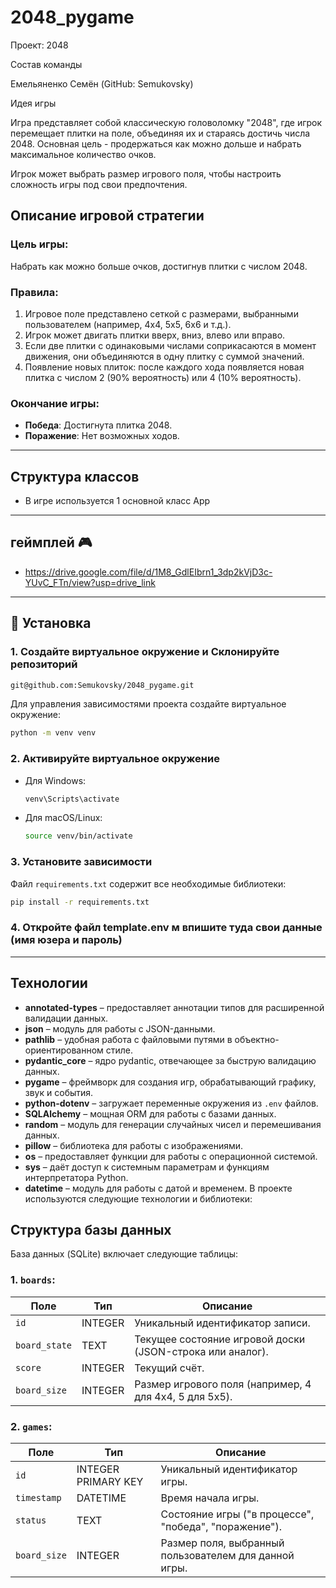 # 2048_pygame

Проект: 2048

Состав команды

Емельяненко Семён (GitHub: Semukovsky)

Идея игры

Игра представляет собой классическую головоломку "2048", где игрок перемещает плитки на поле, объединяя их и стараясь достичь числа 2048. Основная цель - продержаться как можно дольше и набрать максимальное количество очков.

Игрок может выбрать размер игрового поля, чтобы настроить сложность игры под свои предпочтения.

## Описание игровой стратегии

### Цель игры:
Набрать как можно больше очков, достигнув плитки с числом 2048.

### Правила:
1. Игровое поле представлено сеткой с размерами, выбранными пользователем (например, 4x4, 5x5, 6x6 и т.д.).
2. Игрок может двигать плитки вверх, вниз, влево или вправо.
3. Если две плитки с одинаковыми числами соприкасаются в момент движения, они объединяются в одну плитку с суммой значений.
4. Появление новых плиток: после каждого хода появляется новая плитка с числом 2 (90% вероятность) или 4 (10% вероятность).

### Окончание игры:
- **Победа**: Достигнута плитка 2048.
- **Поражение**: Нет возможных ходов.

---
## Структура классов
- В игре используется 1 основной класс App
---
## геймплей 🎮
- https://drive.google.com/file/d/1M8_GdlEIbrn1_3dp2kVjD3c-YUvC_FTn/view?usp=drive_link
---
## 🔧 Установка

### 1. Создайте виртуальное окружение и Склонируйте репозиторий
```bash
git@github.com:Semukovsky/2048_pygame.git
```
Для управления зависимостями проекта создайте виртуальное окружение:
```bash
python -m venv venv
```

### 2. Активируйте виртуальное окружение
- Для Windows:
  ```bash
  venv\Scripts\activate
  ```
- Для macOS/Linux:
  ```bash
  source venv/bin/activate
  ```

### 3. Установите зависимости
Файл `requirements.txt` содержит все необходимые библиотеки:
```bash
pip install -r requirements.txt
```
### 4. Откройте файл template.env м впишите туда свои данные (имя юзера и пароль) 
---
## Технологии
- **annotated-types** – предоставляет аннотации типов для расширенной валидации данных.
- **json** – модуль для работы с JSON-данными.
- **pathlib** – удобная работа с файловыми путями в объектно-ориентированном стиле.
- **pydantic_core** – ядро pydantic, отвечающее за быструю валидацию данных.
- **pygame** – фреймворк для создания игр, обрабатывающий графику, звук и события.
- **python-dotenv** – загружает переменные окружения из `.env` файлов.
- **SQLAlchemy** – мощная ORM для работы с базами данных.
- **random** – модуль для генерации случайных чисел и перемешивания данных.
- **pillow** – библиотека для работы с изображениями.
- **os** – предоставляет функции для работы с операционной системой.
- **sys** – даёт доступ к системным параметрам и функциям интерпретатора Python.
- **datetime** – модуль для работы с датой и временем.
В проекте используются следующие технологии и библиотеки:

## Структура базы данных

База данных (SQLite) включает следующие таблицы:

### 1. `boards`:
| Поле         | Тип      | Описание                                                                      |
|--------------|----------|-------------------------------------------------------------------------------|
| `id`         | INTEGER  | Уникальный идентификатор записи.                                             |
| `board_state`| TEXT     | Текущее состояние игровой доски (JSON-строка или аналог).                    |
| `score`      | INTEGER  | Текущий счёт.                                                                |
| `board_size` | INTEGER  | Размер игрового поля (например, 4 для 4x4, 5 для 5x5).                       |

### 2. `games`:
| Поле         | Тип      | Описание                                                                      |
|--------------|----------|-------------------------------------------------------------------------------|
| `id`         | INTEGER PRIMARY KEY | Уникальный идентификатор игры.                                   |
| `timestamp`  | DATETIME | Время начала игры.                                                           |
| `status`     | TEXT     | Состояние игры ("в процессе", "победа", "поражение").                        |
| `board_size` | INTEGER  | Размер поля, выбранный пользователем для данной игры.
